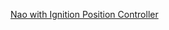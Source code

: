 [Nao with Ignition Position Controller](https://app.gazebosim.org/OpenRobotics/fuel/models/NAO%20with%20Ignition%20position%20controller)